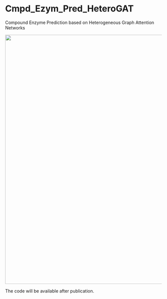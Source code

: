 # Cmpd_Ezym_Pred_HeteroGAT

Compound Enzyme Prediction based on Heterogeneous Graph Attention Networks

<p align="center">
  <img width="800"  src="https://user-images.githubusercontent.com/47986787/204306788-7377b952-e63d-49ec-ab72-69667ee1f551.png">
</p>


The code will be available after publication.
